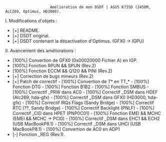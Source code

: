                         Amélioration de mon DSDT | ASUS K73SD (2450M, ALC269, Optimus, HD3000).

I. Modifications d'objets :

- [+] README.
- [+] DSDT original.
- [+] DSDT contenant la désactivation d'Optimus. (GFX0 -> IGPU)


II. Avancement des améliorations :

- [100%] Convertion de GFX0 (0x00020000 Fichier A) en IGP.
- [100%] Fonction RPUN && SPUN (Rev.2)
- [100%] Fonction ECCM && Q12O && PINI (Rev.2)
- [+] Correction de bugs mineurs (Rev.2)
- [+] Patch de correctif
      -               [100%] Convertion de _T_* en TT_*
      -               [100%] Fonction DTG
      -               [100%] Fonction B1B2
      -               [100%] Fonction SMBUS
      -               [100%] Correctif _PRW dans AC0
      -               [100%] Correctif _DSM dans HDEF           (Alc269, hda-gfx)
      -               [100%] Correctif _DSM dans GFX0           (HD3000, hda-gfx)
      -               [100%] Correctif IRQs Flags                 (Sandy Bridge)
      -               [100%] Correctif RTC                      (??, Sandy Bridge)
      -               [100%] Correctif Backlight                     (PNLF)
      -               [100%] Correctif _CID dans HPET               (PNP0C01)
      -               [100%] Fonction EMEI && MCHC           (EMEI && MCHC -> PCI0)
      -               [100%] Correctif _DSM dans EHC1 && ECH2   (USB MacBookP8.1)
      -               [100%] Correctif _DSM dans UHCI           (USB MacBookP8.1)
      -               [100%] Convertion de AC0 en ADP1 
- [-] Fonction _REG (Rev.1).

